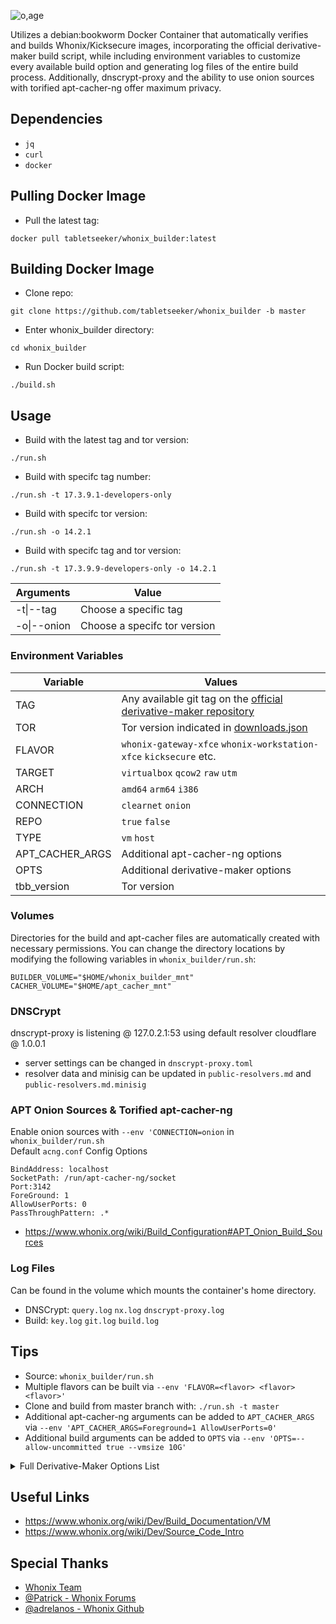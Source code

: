 ![o,age](https://i.postimg.cc/C5Jhp2WW/derivative-logo.png)

Utilizes a debian:bookworm Docker Container that automatically verifies and builds Whonix/Kicksecure images, incorporating the official derivative-maker build script, while including environment variables to customize every available build option and generating log files of the entire build process. Additionally, dnscrypt-proxy and the ability to use onion sources with torified apt-cacher-ng offer maximum privacy.
 
## Dependencies
* `jq`
* `curl`
* `docker`  

## Pulling Docker Image
* Pull the latest tag:
```
docker pull tabletseeker/whonix_builder:latest
```
## Building Docker Image
* Clone repo:
```
git clone https://github.com/tabletseeker/whonix_builder -b master
```
* Enter whonix_builder directory:
```
cd whonix_builder
```
* Run Docker build script:
```
./build.sh
```
## Usage
* Build with the latest tag and tor version:
```
./run.sh
```
* Build with specifc tag number:
```
./run.sh -t 17.3.9.1-developers-only
```
* Build with specifc tor version:
```
./run.sh -o 14.2.1
```
* Build with specifc tag and tor version:
```
./run.sh -t 17.3.9.9-developers-only -o 14.2.1
```
|  Arguments                                             | Value                                                                                          
| ---------------------------------------------------- | ------------------------------------------------------------------------------------------------|
| -t\|--tag           | Choose a specific tag	 |
| -o\|--onion  	      | Choose a specifc tor version |


### Environment Variables

|  Variable                                             | Values                                                                                          
| ---------------------------------------------------- | ------------------------------------------------------------------------------------------------|
| TAG        		| Any available git tag on the [official derivative-maker repository](https://github.com/Whonix/derivative-maker/tags)  		 |
| TOR 		     | Tor version indicated in [downloads.json]( https://aus1.torproject.org/torbrowser/update_3/release/downloads.json)  |
| FLAVOR             | `whonix-gateway-xfce` `whonix-workstation-xfce` `kicksecure` etc.				         |
| TARGET 	    | `virtualbox` `qcow2` `raw` `utm`                                           			 |
| ARCH              | `amd64` `arm64` `i386`               								 |
| CONNECTION         | `clearnet` `onion` 											 |
| REPO              | `true` `false` 											 |
| TYPE              | `vm` `host` 											 |
| APT_CACHER_ARGS    | Additional apt-cacher-ng options 											 |
| OPTS         		| Additional derivative-maker options		
| tbb_version         | Tor version 											 |

### Volumes
Directories for the build and apt-cacher files are automatically created with necessary permissions.
You can change the directory locations by modifying the following variables in `whonix_builder/run.sh`:
```
BUILDER_VOLUME="$HOME/whonix_builder_mnt"
CACHER_VOLUME="$HOME/apt_cacher_mnt"
```

### DNSCrypt
dnscrypt-proxy is listening @ 127.0.2.1:53 using default resolver cloudflare @ 1.0.0.1
* server settings can be changed in `dnscrypt-proxy.toml`
* resolver data and minisig can be updated in `public-resolvers.md` and `public-resolvers.md.minisig`

### APT Onion Sources & Torified apt-cacher-ng
Enable onion sources with `--env 'CONNECTION=onion` in `whonix_builder/run.sh` \
Default `acng.conf` Config Options
```
BindAddress: localhost
SocketPath: /run/apt-cacher-ng/socket
Port:3142
ForeGround: 1
AllowUserPorts: 0
PassThroughPattern: .*
```
* https://www.whonix.org/wiki/Build_Configuration#APT_Onion_Build_Sources

### Log Files
Can be found in the volume which mounts the container's home directory.
* DNSCrypt: `query.log` `nx.log` `dnscrypt-proxy.log`
* Build: `key.log` `git.log` `build.log`


## Tips
* Source: `whonix_builder/run.sh`
* Multiple flavors can be built via `--env 'FLAVOR=<flavor> <flavor> <flavor>'`
* Clone and build from master branch with: `./run.sh -t master`
* Additional apt-cacher-ng arguments can be added to `APT_CACHER_ARGS` via `--env 'APT_CACHER_ARGS=Foreground=1 AllowUserPorts=0'`
* Additional build arguments can be added to `OPTS` via `--env 'OPTS=--allow-uncommitted true --vmsize 10G'`
<details>
  <summary>
	 Full Derivative-Maker Options List
  </summary>
  
```
Flavors:
  --flavor [flavor_option]
  Options:
    whonix-gateway-xfce         : Builds Whonix-Gateway Xfce VM.
    whonix-gateway-rpi          : Builds Whonix-Gateway CLI RPi 3 VM.
    whonix-gateway-cli          : Builds Whonix-Gateway CLI VM.
    whonix-workstation-xfce     : Builds Whonix-Workstation Xfce VM.
    whonix-workstation-cli      : Builds Whonix-Workstation CLI VM.
    whonix-custom-workstation   : Builds Whonix-Custom-Workstation VM.
    whonix-host-cli             : Builds Whonix-Host CLI.
    whonix-host-xfce            : Builds Whonix-Host Xfce.
    kicksecure-cli              : Builds Kicksecure VM CLI VM.
    kicksecure-xfce             : Builds Kicksecure VM Xfce VM.

Targets:
  --target [target_option]
  Options:
    virtualbox              : Builds VirtualBox .ova files.
    qcow2                   : Builds qcow2 images.
    utm                     : Builds UTM images.
    iso                     : Builds ISO images.
    raw                     : Builds raw disk images.
    dist-installer-cli      : Builds dist-installer-cli.
    windows                 : Builds the Windows Installer.
    root                    : Builds for physical installations.
    source                  : Builds a xz source archive.

Types:
  --type [type_option]
  Options:
    host                    : Specifies that the build is for a host system.
    vm                      : Specifies that the build is for a virtual machine.

Optional Parameters:
  --vmram [size]           : Set VM RAM size (e.g., --vmram 128).
  --vram [size]            : Set VM video RAM size (e.g., --vram 12).
  --vmsize [size]          : Set VM disk size (e.g., --vmsize 200G).

  --freshness [option]     : Choose between 'frozen' (frozen sources) or 'current' (current sources).
  --connection [option]    : Select 'clearnet' for clearnet apt sources or 'onion' for onion apt sources.
  --repo [true|false]      : Enable or disable derivative remote repository (default: false).

Environment Variables:
  - flavor_meta_packages_to_install: Define meta packages to be installed.
    Examples:
      flavor_meta_packages_to_install='none'
      flavor_meta_packages_to_install='non-qubes-vm-enhancements-cli kicksecure-dependencies-cli whonix-shared-packages-dependencies-cli whonix-gateway-packages-dependencies-cli'

  - install_package_list: Specify additional custom packages for installation.
    Examples:
      install_package_list='gparted'
      install_package_list='gparted gedit'

  - DERIVATIVE_APT_REPOSITORY_OPTS: Set options for the Derivative APT Repository.
    Examples:
      DERIVATIVE_APT_REPOSITORY_OPTS='--enable --repository stable'
      DERIVATIVE_APT_REPOSITORY_OPTS='--enable --repository testers'
      DERIVATIVE_APT_REPOSITORY_OPTS='--enable --repository developers'
      DERIVATIVE_APT_REPOSITORY_OPTS='--enable --codename bookworm'

Advanced Options:
  --report [true|false]           : Enable or disable build reports (default: false).
  --verifiable [true|false]       : Toggle file deletion in cleanup script for verifiable builds (default: false).
  --sanity-tests [true|false]     : Enable or disable chroot script sanity tests for faster build speed (default: false).
  --retry-max [attempts]          : Set maximum retry attempts. (default: 2)
  --retry-wait [seconds]          : Set wait time between retry attempts.
  --retry-before [script]         : Specify a script to run before retry. [default: none)
  --retry-after [script]          : Specify a script to run after retry. [default: none)
  --allow-uncommitted [true|false]: Permit builds with uncommitted changes (default: false).
  --allow-untagged [true|false]   : Permit builds from non-tagged sources (default: false).
  --kernel [packages]             : Specify kernel packages (e.g., 'linux-image-amd64' or 'none').
  --headers [packages]            : Specify kernel header packages.
  --remote-derivative-packages    : Choose to use remote derivative packages instead of building derivative packages from source code. (default: false).
  --release [unsupported_option]  : Set release option (unsupported). (bookworm|xenial|bionic)
  --arch [architecture]           : Set architecture (e.g., i386, amd64, kfreebsd-i386, kfreebsd-amd64) (default: amd64).
  (Note: amd64 also works with most Intel CPUs.)

For VMs only:
  --initramfs [packages]          : Specify initramfs packages. (none, initramfs-tools) (default: $BUILD_INITRAMFS_PKGS)

Configuration Files:
  --confdir [/path/to/config/dir] : Specify an additional configuration directory.
  --conffile [/path/to/config/file]: Specify an additional configuration file.
  --grmlbin [/path/to/grml-debootstrap]: Set the grml-debootstrap path (default: grml-debootstrap).

Miscellaneous:
  --unsafe-io [true|false]        : Toggle unsafe IO options (default: false).
  --freedom [true|false]          : Choose between pure or impure builds (required for host builds).
  --tb [none|closed|open]         : Configure Tor Browser installation options (default: open).
  none: Do not install Tor Browser.
  closed: Abort build, fail closed if Tor Browser cannot be installed.
  open: Do not abort build, fail open if Tor Browser cannot and installed.


```
</details>

## Useful Links
* https://www.whonix.org/wiki/Dev/Build_Documentation/VM
* https://www.whonix.org/wiki/Dev/Source_Code_Intro

## Special Thanks
* [Whonix Team](https://www.whonix.org/)
* [@Patrick - Whonix Forums](https://forums.whonix.org/)
* [@adrelanos - Whonix Github](https://github.com/Whonix/derivative-maker)
